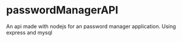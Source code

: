# passwordManagerAPI
An api made with nodejs for an password manager application. Using express and mysql

